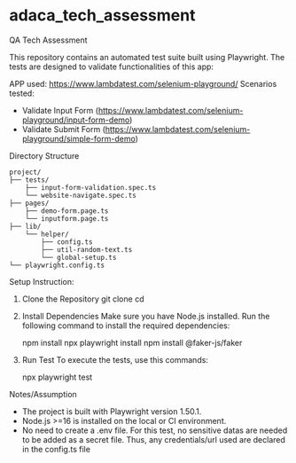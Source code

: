 # adaca_tech_assessment
QA Tech Assessment 

This repository contains an automated test suite built using Playwright. 
The tests are designed to validate functionalities of this app:

APP used: 
https://www.lambdatest.com/selenium-playground/
Scenarios tested: 
- Validate Input Form (https://www.lambdatest.com/selenium-playground/input-form-demo)
- Validate Submit Form (https://www.lambdatest.com/selenium-playground/simple-form-demo)

Directory Structure

    project/
    ├── tests/
        ├── input-form-validation.spec.ts
        └── website-navigate.spec.ts
    ├── pages/
        ├── demo-form.page.ts
        └── inputform.page.ts
    ├── lib/
        └── helper/
            ├── config.ts
            ├── util-random-text.ts
            └── global-setup.ts
    └── playwright.config.ts

Setup Instruction:
1. Clone the Repository
    git clone <repository-url>
    cd <repository-folder>

3. Install Dependencies
Make sure you have Node.js installed. 
Run the following command to install the required dependencies:

    npm install
    npx playwright install
    npm install @faker-js/faker

3. Run Test
To execute the tests, use this commands:

    npx playwright test

Notes/Assumption

- The project is built with Playwright version 1.50.1.
- Node.js >=16 is installed on the local or CI environment.
- No need to create a .env file. For this test, no sensitive datas are needed to be added as a secret file. Thus, any credentials/url used are declared in the config.ts file

